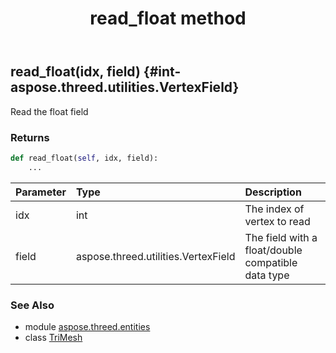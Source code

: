﻿---
title: read_float method
second_title: Aspose.3D for Python via .NET API References
description: 
type: docs
weight: 170
url: /python-net/aspose.threed.entities/trimesh/read_float/
is_root: false
---

## read_float(idx, field) {#int-aspose.threed.utilities.VertexField}

Read the float field


### Returns 





```python
def read_float(self, idx, field):
    ...
```


| Parameter | Type | Description |
| :- | :- | :- |
| idx | int | The index of vertex to read |
| field | aspose.threed.utilities.VertexField | The field with a float/double compatible data type |



### See Also
* module [aspose.threed.entities](../../)
* class [TriMesh](/3d/python-net/aspose.threed.entities/trimesh)

